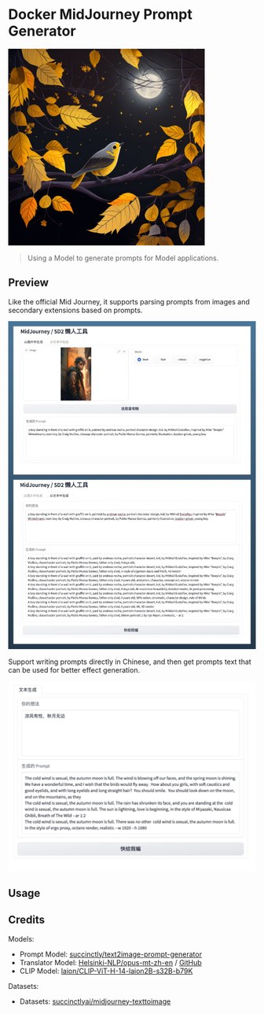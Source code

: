 # Docker MidJourney Prompt Generator

<img src="./.github/prompt.png" width="400px">

> Using a Model to generate prompts for Model applications.

## Preview

Like the official Mid Journey, it supports parsing prompts from images and secondary extensions based on prompts.

![](./.github/preview.jpg)

Support writing prompts directly in Chinese, and then get prompts text that can be used for better effect generation.

![](./.github/preview-translate.jpg)

## Usage


## Credits

Models:

- Prompt Model: [succinctly/text2image-prompt-generator](https://huggingface.co/succinctly/text2image-prompt-generator)
- Translator Model: [Helsinki-NLP/opus-mt-zh-en](https://huggingface.co/Helsinki-NLP/opus-mt-zh-en) / [GitHub](https://github.com/Helsinki-NLP/OPUS-MT-train)
- CLIP Model: [laion/CLIP-ViT-H-14-laion2B-s32B-b79K](https://huggingface.co/laion/CLIP-ViT-H-14-laion2B-s32B-b79K)

Datasets:

- Datasets: [succinctlyai/midjourney-texttoimage](https://www.kaggle.com/datasets/succinctlyai/midjourney-texttoimage)
